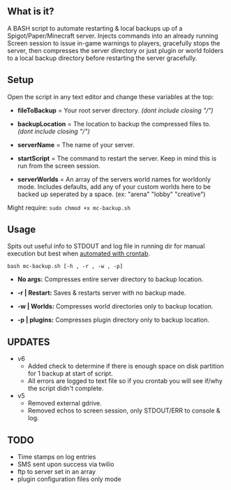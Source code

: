 ## What is it?
A BASH script to automate restarting & local backups up of a Spigot/Paper/Minecraft server. Injects commands into an already running Screen session to issue in-game warnings to players, gracefully stops the server, then compresses the server directory or just plugin or world folders to a local backup directory before restarting the server gracefully.

## Setup    
Open the script in any text editor and change these variables at the top:  

- **fileToBackup** = Your root server directory. *(dont include closing "/")*  

- **backupLocation** = The location to backup the compressed files to. *(dont include closing "/")*   

- **serverName** = The name of your server.  

- **startScript** = The command to restart the server. Keep in mind this is run from the screen session.  

- **serverWorlds** = An array of the servers world names for worldonly mode. Includes defaults, add any of your custom worlds here to be backed up seperated by a space. (ex: "arena" "lobby" "creative")  

Might require: ``sudo chmod +x mc-backup.sh``  

## Usage  

Spits out useful info to STDOUT and log file in running dir for manual execution but best when [automated with crontab](https://www.liquidweb.com/kb/create-a-cron-task-in-ubuntu-16-04/).

``bash mc-backup.sh [-h , -r , -w , -p] ``

- **No args:** Compresses entire server directory to backup location.  

- **-r | Restart:** Saves & restarts server with no backup made.  

- **-w | Worlds:** Compresses world directories only to backup location.   

- **-p | plugins:** Compresses plugin directory only to backup location.    

## UPDATES
- v6
	- Added check to determine if there is enough space on disk partition for 1 backup at start of script. 
	- All errors are logged to text file so if you crontab you will see if/why the script didn't complete.
- v5
	- Removed external gdrive.
	- Removed echos to screen session, only STDOUT/ERR to console & log.

## TODO
- Time stamps on log entries
- SMS sent upon success via twilio
- ftp to server set in an array
- plugin configuration files only mode
